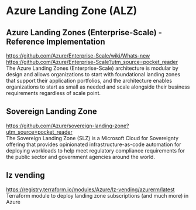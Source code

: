 # Azure Landing Zone (ALZ)

## Azure Landing Zones (Enterprise-Scale) - Reference Implementation
https://github.com/Azure/Enterprise-Scale/wiki/Whats-new
https://github.com/Azure/Enterprise-Scale?utm_source=pocket_reader \
The Azure Landing Zones (Enterprise-Scale) architecture is modular by design and allows organizations to start with foundational landing zones that support their application portfolios, and the architecture enables organizations to start as small as needed and scale alongside their business requirements regardless of scale point.

## Sovereign Landing Zone
https://github.com/Azure/sovereign-landing-zone?utm_source=pocket_reader \
The Sovereign Landing Zone (SLZ) is a Microsoft Cloud for Sovereignty offering that provides opinionated infrastructure-as-code automation for deploying workloads to help meet regulatory compliance requirements for the public sector and government agencies around the world.

## lz vending
https://registry.terraform.io/modules/Azure/lz-vending/azurerm/latest \
Terraform module to deploy landing zone subscriptions (and much more) in Azure

